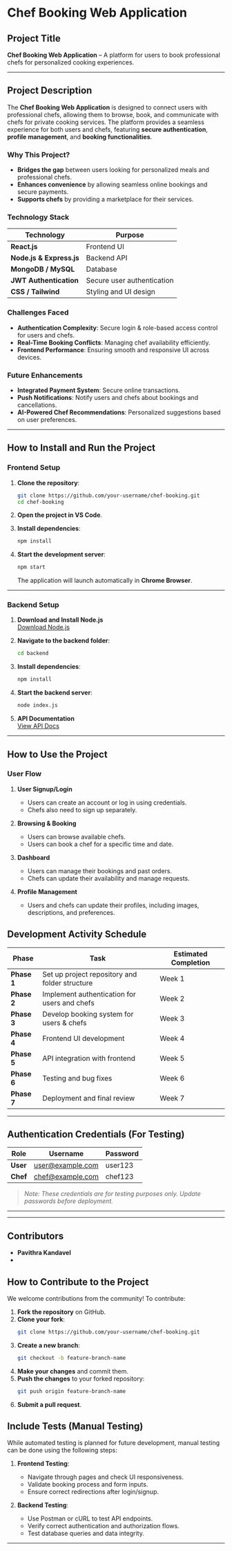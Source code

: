 # **Chef Booking Web Application**

## **Project Title**
**Chef Booking Web Application** – A platform for users to book professional chefs for personalized cooking experiences.

---

## **Project Description**
The **Chef Booking Web Application** is designed to connect users with professional chefs, allowing them to browse, book, and communicate with chefs for private cooking services. The platform provides a seamless experience for both users and chefs, featuring **secure authentication**, **profile management**, and **booking functionalities**.

### **Why This Project?**
- **Bridges the gap** between users looking for personalized meals and professional chefs.
- **Enhances convenience** by allowing seamless online bookings and secure payments.
- **Supports chefs** by providing a marketplace for their services.

### **Technology Stack**
| **Technology** | **Purpose** |
|--------------|-------------|
| **React.js** | Frontend UI |
| **Node.js & Express.js** | Backend API |
| **MongoDB / MySQL** | Database |
| **JWT Authentication** | Secure user authentication |
| **CSS / Tailwind** | Styling and UI design |

### **Challenges Faced**
- **Authentication Complexity**: Secure login & role-based access control for users and chefs.
- **Real-Time Booking Conflicts**: Managing chef availability efficiently.
- **Frontend Performance**: Ensuring smooth and responsive UI across devices.

### **Future Enhancements**
- **Integrated Payment System**: Secure online transactions.
- **Push Notifications**: Notify users and chefs about bookings and cancellations.
- **AI-Powered Chef Recommendations**: Personalized suggestions based on user preferences.

---

## **How to Install and Run the Project**

### **Frontend Setup**
1. **Clone the repository**:
   ```sh
   git clone https://github.com/your-username/chef-booking.git
   cd chef-booking
   ```

2. **Open the project in VS Code**.

3. **Install dependencies**:
   ```sh
   npm install
   ```

4. **Start the development server**:
   ```sh
   npm start
   ```
   The application will launch automatically in **Chrome Browser**.

---

### **Backend Setup**
1. **Download and Install Node.js**  
   [Download Node.js](https://nodejs.org/en/download)

2. **Navigate to the backend folder**:
   ```sh
   cd backend
   ```

3. **Install dependencies**:
   ```sh
   npm install
   ```

4. **Start the backend server**:
   ```sh
   node index.js
   ```

5. **API Documentation**  
   [View API Docs](https://docs.google.com/document/d/1JlO2ibW97d4q59OIDXgjMeBk13y_A8B8Ggktl6q-WxA/edit?tab=t.0)

---

## **How to Use the Project**
### **User Flow**
1. **User Signup/Login**
   - Users can create an account or log in using credentials.
   - Chefs also need to sign up separately.

2. **Browsing & Booking**
   - Users can browse available chefs.
   - Users can book a chef for a specific time and date.

3. **Dashboard**
   - Users can manage their bookings and past orders.
   - Chefs can update their availability and manage requests.

4. **Profile Management**
   - Users and chefs can update their profiles, including images, descriptions, and preferences.

## **Development Activity Schedule**
| **Phase**      | **Task**                                       | **Estimated Completion** |
|---------------|-----------------------------------------------|-------------------------|
| **Phase 1**   | Set up project repository and folder structure | Week 1 |
| **Phase 2**   | Implement authentication for users and chefs   | Week 2 |
| **Phase 3**   | Develop booking system for users & chefs       | Week 3 |
| **Phase 4**   | Frontend UI development                        | Week 4 |
| **Phase 5**   | API integration with frontend                 | Week 5 |
| **Phase 6**   | Testing and bug fixes                         | Week 6 |
| **Phase 7**   | Deployment and final review                   | Week 7 |

---

## **Authentication Credentials (For Testing)**
| **Role** | **Username** | **Password** |
|---------|------------|------------|
| **User** | user@example.com | user123 |
| **Chef** | chef@example.com | chef123 |

> _Note: These credentials are for testing purposes only. Update passwords before deployment._

---


---

## **Contributors**
- **Pavithra Kandavel**
- 
## **How to Contribute to the Project**
We welcome contributions from the community! To contribute:

1. **Fork the repository** on GitHub.
2. **Clone your fork**:
   ```sh
   git clone https://github.com/your-username/chef-booking.git
   ```
3. **Create a new branch**:
   ```sh
   git checkout -b feature-branch-name
   ```
4. **Make your changes** and commit them.
5. **Push the changes** to your forked repository:
   ```sh
   git push origin feature-branch-name
   ```
6. **Submit a pull request**.

## **Include Tests (Manual Testing)**
While automated testing is planned for future development, manual testing can be done using the following steps:

1. **Frontend Testing**:
   - Navigate through pages and check UI responsiveness.
   - Validate booking process and form inputs.
   - Ensure correct redirections after login/signup.

2. **Backend Testing**:
   - Use Postman or cURL to test API endpoints.
   - Verify correct authentication and authorization flows.
   - Test database queries and data integrity.
---


